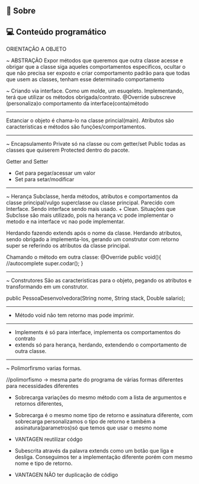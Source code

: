## 🔖 Sobre


## 💻 Conteúdo programático


ORIENTAÇÃO A OBJETO

 ~ ABSTRAÇÃO
 Expor métodos que queremos que outra classe acesse e obrigar que a classe siga aqueles comportamentos especificos, ocultar o que não precisa ser exposto e criar comportamento padrão para que todas que usem as classes, tenham esse determinado comportamento 

 ~ Criando via interface. Como um molde, um esuqeleto.
Implementando, terá que utilizar os métodos obrigada/contrato. 
@Override subscreve (personaliza)o comportamento da interface(conta)método
_____________________________________________________
Estanciar o objeto é chama-lo na classe princial(main).
Atributos são caracteristicas e métodos são funções/comportamentos.
_____________________________________________________
~ Encapsulamento 
Private só na classe ou com getter/set
Public todas as classes que quiserem
Protected dentro do pacote.

Getter and Setter
- Get para pegar/acessar um valor
- Set para setar/modificar
______________________________________________________
~ Herança
Subclasse, herda métodos, atributos e comportamentos da classe principal/vulgo superclasse ou classe principal.
Parecido com Interface. Sendo interface sendo mais usado. + Clean. Situações que Subclsse são mais utilizado, pois na herança vc pode implementar o metodo e na interface vc nao pode implementar.

Herdando fazendo extends após o nome da classe. Herdando atributos, sendo obrigado a implementa-los, gerando um construtor com retorno super se referindo os atributos da classe principal.

Chamando o método em outra classe: 
@Override
public void(){          //autocomplete
    super.codar();
}
______________________________________________________
~ Construtores
São as caracteristicas para o objeto, pegando os atributos e transformando em um construtor.

public PessoaDesenvolvedora(String nome, String stack, Double salario);
______________________________________________________
 - Método void não tem retorno mas pode imprimir.
 ____________________________________________________


- Implements é só para interface, implementa os comportamentos do contrato
- extends só para herança, herdando, extendendo o comportamento de outra classe.
_____________________________________________________
~ Polimorfirsmo varias formas.

//polimorfismo -> mesma parte do programa de várias formas diferentes para necessidades diferentes
- Sobrecarga  variações do mesmo método com a lista de argumentos e retornos diferentes,
- Sobrecarga é o mesmo nome tipo de retorno e assinatura diferente, com sobrecarga personalizamos o tipo de retorno e também a assinatura(parametros)só que temos que usar o mesmo nome
- VANTAGEN reutilizar códgo

- Subescrita através da palavra extends
 como um botão que liga e desliga.
 Conseguimos ter a implementação diferente porém com  mesmo nome e tipo de retorno.
 - VANTAGEN NÃO ter duplicação de código